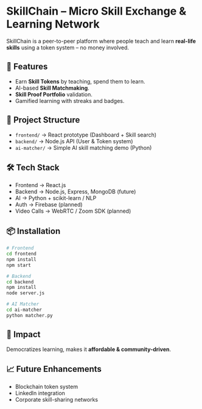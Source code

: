 # SkillChain – Micro Skill Exchange & Learning Network

SkillChain is a peer-to-peer platform where people teach and learn **real-life skills** using a token system – no money involved.

## 🚀 Features
- Earn **Skill Tokens** by teaching, spend them to learn.
- AI-based **Skill Matchmaking**.
- **Skill Proof Portfolio** validation.
- Gamified learning with streaks and badges.

## 📂 Project Structure
- `frontend/` → React prototype (Dashboard + Skill search)
- `backend/` → Node.js API (User & Token system)
- `ai-matcher/` → Simple AI skill matching demo (Python)

## 🛠️ Tech Stack
- Frontend → React.js
- Backend → Node.js, Express, MongoDB (future)
- AI → Python + scikit-learn / NLP
- Auth → Firebase (planned)
- Video Calls → WebRTC / Zoom SDK (planned)

## 📦 Installation

```bash
# Frontend
cd frontend
npm install
npm start

# Backend
cd backend
npm install
node server.js

# AI Matcher
cd ai-matcher
python matcher.py
```

## 🌟 Impact
Democratizes learning, makes it **affordable & community-driven**.

## 📈 Future Enhancements
- Blockchain token system
- LinkedIn integration
- Corporate skill-sharing networks
